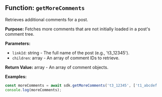 ## Function: `getMoreComments`

Retrieves additional comments for a post.

**Purpose:**
Fetches more comments that are not initially loaded in a post's comment tree.

**Parameters:**
- `linkId`: string - The full name of the post (e.g., 't3_12345').
- `children`: array<string> - An array of comment IDs to retrieve.

**Return Value:**
array<Comment> - An array of comment objects.

**Examples:**
```typescript
const moreComments = await sdk.getMoreComments('t3_12345', ['t1_abcdef', 't1_ghijkl']);
console.log(moreComments);
```